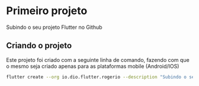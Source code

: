 # Primeiro projeto

Subindo o seu projeto Flutter no Github

## Criando o projeto

Este projeto foi criado com a seguinte linha de comando, fazendo com que o mesmo seja criado apenas para as plataformas mobile (Android/IOS)

```bash
flutter create --org io.dio.flutter.rogerio --description "Subindo o seu projeto Flutter no Github" --platforms android, ios --project-name primeiro_projeto flutter_dio
```